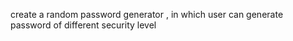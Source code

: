 create a random password generator , in which user can generate password of different security level

